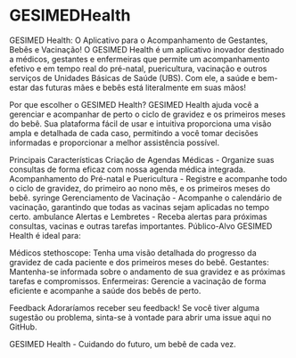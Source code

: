 # GESIMEDHealth
GESIMED Health: O Aplicativo para o Acompanhamento de Gestantes, Bebês e Vacinação!  O GESIMED Health é um aplicativo inovador destinado a médicos, gestantes e enfermeiras que permite um acompanhamento efetivo e em tempo real do pré-natal, puericultura, vacinação e outros serviços de Unidades Básicas de Saúde (UBS). Com ele, a saúde e bem-estar das futuras mães e bebês está literalmente em suas mãos!

Por que escolher o GESIMED Health? GESIMED Health ajuda você a gerenciar e acompanhar de perto o ciclo de gravidez e os primeiros meses do bebê. Sua plataforma fácil de usar e intuitiva proporciona uma visão ampla e detalhada de cada caso, permitindo a você tomar decisões informadas e proporcionar a melhor assistência possível.

Principais Características Criação de Agendas Médicas - Organize suas consultas de forma eficaz com nossa agenda médica integrada. Acompanhamento do Pré-natal e Puericultura - Registre e acompanhe todo o ciclo de gravidez, do primeiro ao nono mês, e os primeiros meses do bebê. syringe Gerenciamento de Vacinação - Acompanhe o calendário de vacinação, garantindo que todas as vacinas sejam aplicadas no tempo certo. ambulance Alertas e Lembretes - Receba alertas para próximas consultas, vacinas e outras tarefas importantes. Público-Alvo GESIMED Health é ideal para:

Médicos stethoscope: Tenha uma visão detalhada do progresso da gravidez de cada paciente e dos primeiros meses do bebê. Gestantes: Mantenha-se informada sobre o andamento de sua gravidez e as próximas tarefas e compromissos. Enfermeiras: Gerencie a vacinação de forma eficiente e acompanhe a saúde dos bebês de perto.

Feedback Adoraríamos receber seu feedback! Se você tiver alguma sugestão ou problema, sinta-se à vontade para abrir uma issue aqui no GitHub.

GESIMED Health - Cuidando do futuro, um bebê de cada vez.
